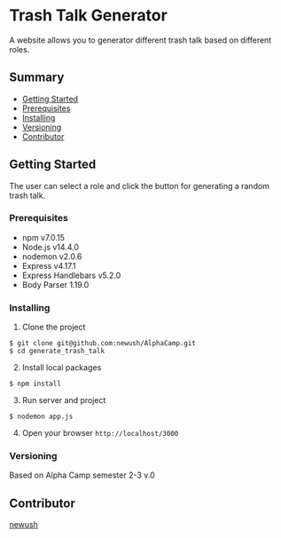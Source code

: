 # Trash Talk Generator

A website allows you to generator different trash talk based on different roles.

## Summary

  - [Getting Started](#getting-started)
  - [Prerequisites](#prerequisites)
  - [Installing](#installing)
  - [Versioning](#versioning)
  - [Contributor](#contributor)

## Getting Started

The user can select a role and click the button for generating a random trash talk.

### Prerequisites

- npm v7.0.15
- Node.js v14.4.0
- nodemon v2.0.6
- Express v4.17.1
- Express Handlebars v5.2.0
- Body Parser 1.19.0

### Installing
1. Clone the project
```
$ git clone git@github.com:newush/AlphaCamp.git
$ cd generate_trash_talk
```
2. Install local packages
```
$ npm install
```
3. Run server and project
```
$ nodemon app.js
```
4. Open your browser `http://localhost/3000`

### Versioning
Based on Alpha Camp semester 2-3
v.0

## Contributor

 [newush](https://github.com/newush) 
 